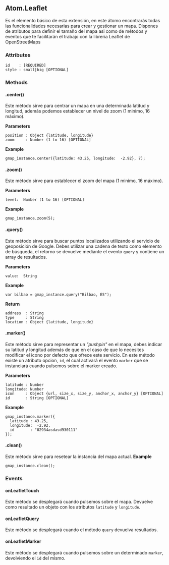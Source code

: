 ## Atom.Leaflet
Es el elemento básico de esta extensión, en este átomo encontrarás todas las funcionalidades necesarias para crear y gestionar un mapa. Dispones de atributos para definir el tamaño del mapa asi como de métodos y eventos que te facilitarán el trabajo con la libreria Leaflet de OpenStreetMaps

### Attributes
```
id    : [REQUIRED]
style : small|big [OPTIONAL]
```

### Methods
#### .center()
Este método sirve para centrar un mapa en una determinada latitud y longitud, además podemos establecer un nivel de zoom (1 minimo, 16 máximo).

**Parameters**

```
position : Object {latitude, longitude}
zoom     : Number (1 to 16) [OPTIONAL]
```
**Example**

```
gmap_instance.center({latitude: 43.25, longitude:  -2.92}, 7);
```

#### .zoom()
Este método sirve para establecer el zoom del mapa (1 minimo, 16 máximo).

**Parameters**

```
level:  Number (1 to 16) [OPTIONAL]
```
**Example**

```
gmap_instance.zoom(5);
```

#### .query()
Este método sirve para buscar puntos localizados utilizando el servicio de geoposición de Google. Debes utilizar una cadena de texto como elemento de búsqueda, el retorno se devuelve mediante el evento `query` y contiene un array de resultados.

**Parameters**

```
value:  String
```
**Example**

```
var bilbao = gmap_instance.query("Bilbao, ES");
```

**Return**

```
address  : String
type     : String
location : Object {latitude, longitude}
```

#### .marker()
Este método sirve para representar un *"pushpin"* en el mapa, debes indicar su latitud y longitud además de que en el caso de que lo necesites modificar el icono por defecto que ofrece este servicio. En este método existe un atributo opcion, `id`, el cual activará el evento `marker` que se instanciará cuando pulsemos sobre el marker creado.

**Parameters**

```
latitude : Number
longitude: Number
icon     : Object {url, size_x, size_y, anchor_x, anchor_y} [OPTIONAL]
id       : String [OPTIONAL]
```
**Example**

```
gmap_instance.marker({
  latitude : 43.25, 
  longitude:  -2.92,
  id       : "02934asdasd930111"
});
```

#### .clean()
Este método sirve para resetear la instancia del mapa actual.
**Example**

```
gmap_instance.clean();
```

### Events

#### onLeafletTouch
Este método se desplegará cuando pulsemos sobre el mapa. Devuelve como resultado un objeto con los atributos `latitude` y `longitude`.

#### onLeafletQuery
Este método se desplegará cuando el método `query` devuelva resultados.

#### onLeafletMarker
Este método se desplegará cuando pulsemos sobre un determinado `marker`, devolviendo el `id` del mismo.